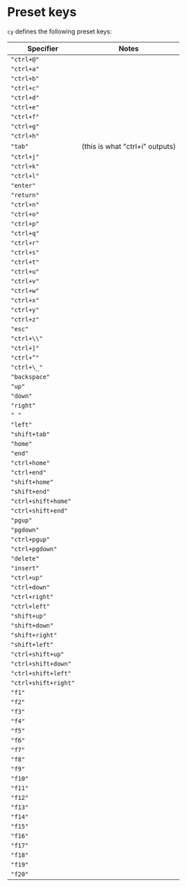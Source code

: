 # Preset keys

`cy` defines the following preset keys:

| Specifier            | Notes                           |
| -------------------- | ------------------------------- |
| `"ctrl+@"`           |                                 |
| `"ctrl+a"`           |                                 |
| `"ctrl+b"`           |                                 |
| `"ctrl+c"`           |                                 |
| `"ctrl+d"`           |                                 |
| `"ctrl+e"`           |                                 |
| `"ctrl+f"`           |                                 |
| `"ctrl+g"`           |                                 |
| `"ctrl+h"`           |                                 |
| `"tab"`              | (this is what "ctrl+i" outputs) |
| `"ctrl+j"`           |                                 |
| `"ctrl+k"`           |                                 |
| `"ctrl+l"`           |                                 |
| `"enter"`            |                                 |
| `"return"`           |                                 |
| `"ctrl+n"`           |                                 |
| `"ctrl+o"`           |                                 |
| `"ctrl+p"`           |                                 |
| `"ctrl+q"`           |                                 |
| `"ctrl+r"`           |                                 |
| `"ctrl+s"`           |                                 |
| `"ctrl+t"`           |                                 |
| `"ctrl+u"`           |                                 |
| `"ctrl+v"`           |                                 |
| `"ctrl+w"`           |                                 |
| `"ctrl+x"`           |                                 |
| `"ctrl+y"`           |                                 |
| `"ctrl+z"`           |                                 |
| `"esc"`              |                                 |
| `"ctrl+\\"`          |                                 |
| `"ctrl+]"`           |                                 |
| `"ctrl+^"`           |                                 |
| `"ctrl+\_"`          |                                 |
| `"backspace"`        |                                 |
| `"up"`               |                                 |
| `"down"`             |                                 |
| `"right"`            |                                 |
| `" "`                |                                 |
| `"left"`             |                                 |
| `"shift+tab"`        |                                 |
| `"home"`             |                                 |
| `"end"`              |                                 |
| `"ctrl+home"`        |                                 |
| `"ctrl+end"`         |                                 |
| `"shift+home"`       |                                 |
| `"shift+end"`        |                                 |
| `"ctrl+shift+home"`  |                                 |
| `"ctrl+shift+end"`   |                                 |
| `"pgup"`             |                                 |
| `"pgdown"`           |                                 |
| `"ctrl+pgup"`        |                                 |
| `"ctrl+pgdown"`      |                                 |
| `"delete"`           |                                 |
| `"insert"`           |                                 |
| `"ctrl+up"`          |                                 |
| `"ctrl+down"`        |                                 |
| `"ctrl+right"`       |                                 |
| `"ctrl+left"`        |                                 |
| `"shift+up"`         |                                 |
| `"shift+down"`       |                                 |
| `"shift+right"`      |                                 |
| `"shift+left"`       |                                 |
| `"ctrl+shift+up"`    |                                 |
| `"ctrl+shift+down"`  |                                 |
| `"ctrl+shift+left"`  |                                 |
| `"ctrl+shift+right"` |                                 |
| `"f1"`               |                                 |
| `"f2"`               |                                 |
| `"f3"`               |                                 |
| `"f4"`               |                                 |
| `"f5"`               |                                 |
| `"f6"`               |                                 |
| `"f7"`               |                                 |
| `"f8"`               |                                 |
| `"f9"`               |                                 |
| `"f10"`              |                                 |
| `"f11"`              |                                 |
| `"f12"`              |                                 |
| `"f13"`              |                                 |
| `"f14"`              |                                 |
| `"f15"`              |                                 |
| `"f16"`              |                                 |
| `"f17"`              |                                 |
| `"f18"`              |                                 |
| `"f19"`              |                                 |
| `"f20"`              |                                 |
